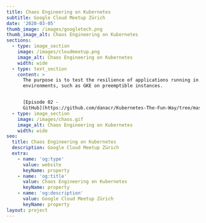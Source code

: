 ```yaml
---
title: Chaos Engineering on Kubernetes
subtitle: Google Cloud Meetup Zürich
date: '2020-03-05'
thumb_image: /images/googletech.png
thumb_image_alt: Chaos Engineering on Kubernetes
sections:
  - type: image_section
    image: /images/cloudmeetup.png
    image_alt: Chaos Engineering on Kubernetes
    width: wide
  - type: text_section
    content: >
      The purpose is to test the resilience of applications running in ephemeral
      environments, such as GKE on preemptible instances.


      [Episode 02 -
      GitHub](https://github.com/danacr/Kubernetes-The-Fun-Way/tree/master/02-kubernetes-operator-for-drones)
  - type: image_section
    image: /images/chaos.gif
    image_alt: Chaos Engineering on Kubernetes
    width: wide
seo:
  title: Chaos Engineering on Kubernetes
  description: Google Cloud Meetup Zürich
  extra:
    - name: 'og:type'
      value: website
      keyName: property
    - name: 'og:title'
      value: Chaos Engineering on Kubernetes
      keyName: property
    - name: 'og:description'
      value: Google Cloud Meetup Zürich
      keyName: property
layout: project
---
```

